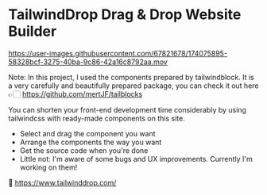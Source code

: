 # TailwindDrop Drag & Drop Website Builder

https://user-images.githubusercontent.com/67821678/174075895-58328bcf-3275-40ba-9c86-42a16c8792aa.mov


Note: In this project, I used the components prepared by tailwindblock. It is a very carefully and beautifully prepared package, 
you can check it out here 👉🏻 https://github.com/mertJF/tailblocks

You can shorten your front-end development time considerably by using tailwindcss with ready-made components on this site.
- Select and drag the component you want
- Arrange the components the way you want
- Get the source code when you're done
- Little not: I'm aware of some bugs and UX improvements. Currently I'm working on them!

💫 https://www.tailwinddrop.com/






